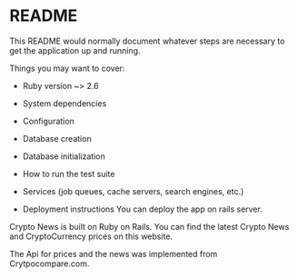 # README

This README would normally document whatever steps are necessary to get the
application up and running.

Things you may want to cover:

* Ruby version ~> 2.6

* System dependencies 

* Configuration

* Database creation

* Database initialization

* How to run the test suite 

* Services (job queues, cache servers, search engines, etc.)

* Deployment instructions
You can deploy the app on rails server. 


Crypto News is built on Ruby on Rails. You can find the latest Crypto News and CryptoCurrency prices on this website. 

The Api for prices and the news was implemented from Crytpocompare.com. 








